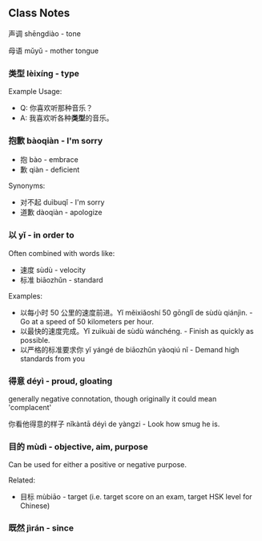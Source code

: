 
## Class Notes

声调 shēngdiào - tone

母语 mǔyǔ - mother tongue

### 类型 lèixíng - type

Example Usage:

- Q: 你喜欢听那种音乐？
- A: 我喜欢听各种**类型**的音乐。

### 抱歉 bàoqiàn - I'm sorry

- 抱 bào - embrace
- 歉 qiàn - deficient

Synonyms:

- 对不起 duìbuqǐ - I'm sorry
- 道歉 dàoqiàn - apologize

### 以 yǐ - in order to

Often combined with words like:

- 速度 sùdù - velocity
- 标准 biāozhǔn - standard

Examples:

- 以每小时 50 公里的速度前进。Yǐ měixiǎoshí 50 gōnglǐ de sùdù qiánjìn. - Go at a speed of 50 kilometers per hour.
- 以最快的速度完成。Yǐ zuìkuài de sùdù wánchéng. - Finish as quickly as possible.
- 以严格的标准要求你 yǐ yángé de biāozhǔn yàoqiú nǐ - Demand high standards from you

### 得意 déyì - proud, gloating

generally negative connotation, though originally it could mean 'complacent'

你看他得意的样子 nǐkàntā déyì de yàngzi - Look how smug he is.

### 目的 mùdì - objective, aim, purpose

Can be used for either a positive or negative purpose.

Related:

- 目标 mùbiāo - target (i.e. target score on an exam, target HSK level for Chinese)

### 既然 jìrán - since

